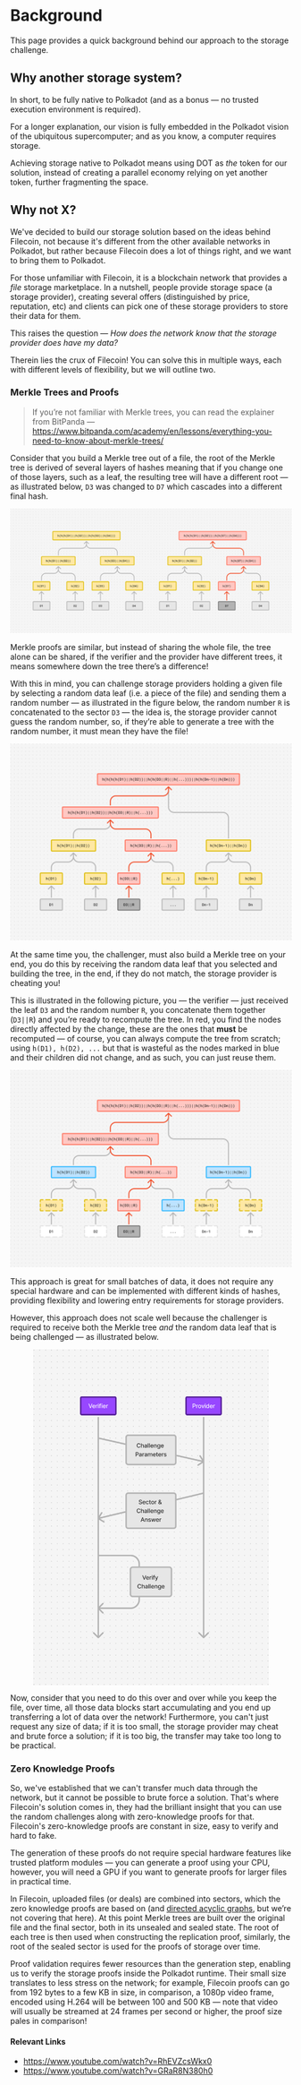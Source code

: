 # Background

This page provides a quick background behind our approach to the storage challenge.

## Why another storage system?

In short, to be fully native to Polkadot (and as a bonus — no trusted execution environment is required).

For a longer explanation, our vision is fully embedded in the Polkadot vision of the ubiquitous supercomputer; and as you know, a computer requires storage.

Achieving storage native to Polkadot means using DOT as *the* token for our solution, instead of creating a parallel economy relying on yet another token, further fragmenting the space.

## Why not X?

We've decided to build our storage solution based on the ideas behind Filecoin, not because it's different from the other available networks in Polkadot, but rather because Filecoin does a lot of things right, and we want to bring them to Polkadot.

For those unfamiliar with Filecoin, it is a blockchain network that provides a *file* storage marketplace. In a nutshell, people provide storage space (a storage provider), creating several offers (distinguished by price, reputation, etc) and clients can pick one of these storage providers to store their data for them.

This raises the question — *How does the network know that the storage provider does have my data?*

Therein lies the crux of Filecoin! You can solve this in multiple ways, each with different levels of flexibility, but we will outline two.

### Merkle Trees and Proofs

> If you’re not familiar with Merkle trees, you can read the explainer from BitPanda — <https://www.bitpanda.com/academy/en/lessons/everything-you-need-to-know-about-merkle-trees/>
>

Consider that you build a Merkle tree out of a file, the root of the Merkle tree is derived of several layers of hashes meaning that if you change one of those layers, such as a leaf, the resulting tree will have a different root — as illustrated below, `D3` was changed to `D7` which cascades into a different final hash.

<img
    src="images/background/merkle_tree_comparison.png"
    alt="Two Merkle trees.
    On the left, a Merkle tree with colored nodes;
    in grey, data sectors the tree is built on,
    in yellow, hashes calculated from the sectors and previous hashes.
    On the right, a Merkle tree with colored nodes;
    in grey, data sectors the tree is built on,
    in darker grey a different sector from the first tree (D3 became D7),
    in yellow, hashes calculated from the sectors and previous hashes,
    in red, the hashes calculated from the sectors and previous hashes showing the path affected by the change."
/>

Merkle proofs are similar, but instead of sharing the whole file, the tree alone can be shared, if the verifier and the provider have different trees, it means somewhere down the tree there’s a difference!

With this in mind, you can challenge storage providers holding a given file by selecting a random data leaf (i.e. a piece of the file) and sending them a random number — as illustrated in the figure below, the random number `R` is concatenated to the sector `D3` — the idea is, the storage provider cannot guess the random number, so, if they’re able to generate a tree with the random number, it must mean they have the file!

<img
    src="images/background/merkle_tree_storage_provider.png"
    alt="The view of the Merkle tree on the storage provider side, the tree has nodes with multiple colors.
    In red, the nodes that are modified by D3 concatenated with R.
    In yellow, the calculated hashes from the sectors and previous hashes.
    In grey, the data blocks the tree is built on."
/>

At the same time you, the challenger, must also build a Merkle tree on your end, you do this by receiving the random data leaf that you selected and building the tree, in the end, if they do not match, the storage provider is cheating you!

This is illustrated in the following picture, you — the verifier — just received the leaf `D3` and the random number `R`, you concatenate them together (`D3||R`) and you’re ready to recompute the tree. In red, you find the nodes directly affected by the change, these are the ones that **must** be recomputed — of course, you can always compute the tree from scratch; using `h(D1), h(D2), ...` but that is wasteful as the nodes marked in blue and their children did not change, and as such, you can just reuse them.

<img
    src="images/background/merkle_tree_verifier.png"
    alt="The view of the Merkle tree on the verifier side, the tree has nodes with multiple colors.
    In red, the nodes that are modified by D3 concatenated with R.
    In blue, the nodes that are absolutely require to compute the modified tree.
    In white, data blocks that are not necessary for the computation.
    In yellow, the hash of the white nodes, not strictly necessary for the computation."
/>

This approach is great for small batches of data, it does not require any special hardware and can be implemented with different kinds of hashes, providing flexibility and lowering entry requirements for storage providers.

However, this approach does not scale well because the challenger is required to receive both the Merkle tree *and* the random data leaf that is being challenged — as illustrated below.

<img
    src="images/background/challenge_protocol.png"
    alt="Challenge protocol"
    style="height: 600px; display: block; margin-left: auto; margin-right: auto"
/>

Now, consider that you need to do this over and over while you keep the file, over time, all those data blocks start accumulating and you end up transferring a lot of data over the network! Furthermore, you can't just request any size of data; if it is too small, the storage provider may cheat and brute force a solution; if it is too big, the transfer may take too long to be practical.

### Zero Knowledge Proofs

So, we've established that we can't transfer much data through the network, but it cannot be possible to brute force a solution. That's where Filecoin's solution comes in, they had the brilliant insight that you can use the random challenges along with zero-knowledge proofs for that. Filecoin's zero-knowledge proofs are constant in size, easy to verify and hard to fake.

The generation of these proofs do not require special hardware features like trusted platform modules — you can generate a proof using your CPU, however, you will need a GPU if you want to generate proofs for larger files in practical time.

In Filecoin, uploaded files (or deals) are combined into sectors, which the zero knowledge proofs are based on (and [directed acyclic graphs](https://www.youtube.com/watch?v=8_9ONpyRZEI), but we’re not covering that here). At this point Merkle trees are built over the original file and the final sector, both in its unsealed and sealed state. The root of each tree is then used when constructing the replication proof, similarly, the root of the sealed sector is used for the proofs of storage over time.

Proof validation requires fewer resources than the generation step, enabling us to verify the storage proofs inside the Polkadot runtime. Their small size translates to less stress on the network; for example, Filecoin proofs can go from 192 bytes to a few KB in size, in comparison, a 1080p video frame, encoded using H.264 will be between 100 and 500 KB — note that video will usually be streamed at 24 frames per second or higher, the proof size pales in comparison!

#### Relevant Links

* <https://www.youtube.com/watch?v=RhEVZcsWkx0>
* <https://www.youtube.com/watch?v=GRaR8N380h0>
